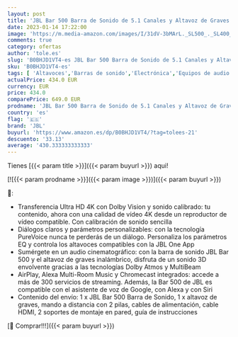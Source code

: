 ```yaml
---
layout: post
title: 'JBL Bar 500 Barra de Sonido de 5.1 Canales y Altavoz de Graves de 10 Pulgadas  MultiBeam y Dolby Atmos  Sonido 3D Envolvente  Con AirPlay  Alexa Multi-Room Music y Chromecast  negro'
date: 2023-01-14 17:22:00
image: 'https://m.media-amazon.com/images/I/31dV-3bMArL._SL500_._SL400_.jpg'
comments: true
category: ofertas
author: 'tole.es'
slug: 'B0BHJD1VT4-es JBL Bar 500 Barra de Sonido de 5.1 Canales y Altavoz de...'
sku: 'B0BHJD1VT4-es'
tags: [ 'Altavoces','Barras de sonido','Electrónica','Equipos de audio y Hi-Fi','alexa','jbl','🇪🇸', ]
actualPrice: 434.0 EUR
currency: EUR
price: 434.0
comparePrice: 649.0 EUR
prodname: 'JBL Bar 500 Barra de Sonido de 5.1 Canales y Altavoz de Graves de 10 Pulgadas  MultiBeam y Dolby Atmos  Sonido 3D Envolvente  Con AirPlay  Alexa Multi-Room Music y Chromecast  negro'
country: 'es'
flag: '🇪🇸'
brand: 'JBL'
buyurl: 'https://www.amazon.es/dp/B0BHJD1VT4/?tag=tolees-21'
descuento: '33.13'
average: '430.333333333333'
---
```


Tienes [{{< param title >}}]({{< param buyurl >}}) aqui!

[![{{< param prodname >}}]({{< param image >}})]({{< param buyurl >}})

🔎:

- Transferencia Ultra HD 4K con Dolby Vision y sonido calibrado: tu contenido, ahora con una calidad de vídeo 4K desde un reproductor de vídeo compatible. Con calibración de sonido sencilla
- Diálogos claros y parámetros personalizables: con la tecnología PureVoice nunca te perderás de un diálogo. Personaliza los parámetros EQ y controla los altavoces compatibles con la JBL One App
- Sumérgete en un audio cinematográfico: con la barra de sonido JBL Bar 500 y el altavoz de graves inalámbrico, disfruta de un sonido 3D envolvente gracias a las tecnologías Dolby Atmos y MultiBeam
- AirPlay, Alexa Multi-Room Music y Chromecast integrados: accede a más de 300 servicios de streaming. Además, la Bar 500 de JBL es compatible con el asistente de voz de Google, con Alexa y con Siri
- Contenido del envío: 1 x JBL Bar 500 Barra de Sonido, 1 x altavoz de graves, mando a distancia con 2 pilas, cables de alimentación, cable HDMI, 2 soportes de montaje en pared, guía de instrucciones

[🛒 Comprar!!!]({{< param buyurl >}})
